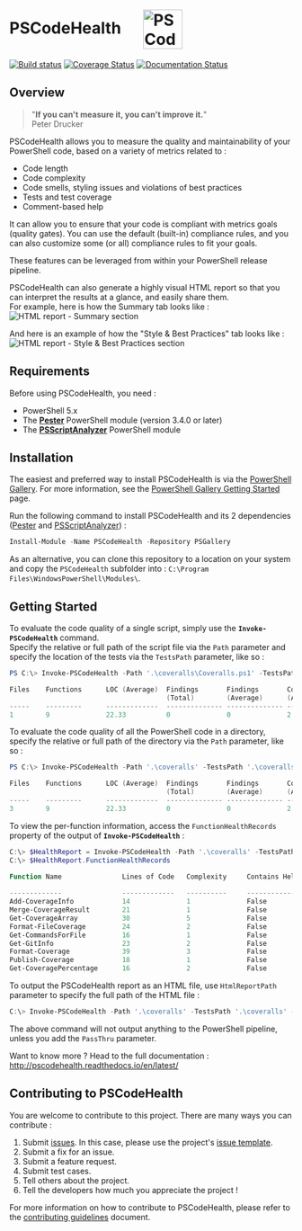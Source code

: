 # PSCodeHealth  &nbsp; &nbsp; &nbsp;<img src= "https://github.com/MathieuBuisson/PSCodeHealth/raw/master/PSCodeHealth/Assets/PSCodeHealthLogo.png" alt="PSCodeHealth Logo" width="70" align="center"/>
  
  
[![Build status](https://ci.appveyor.com/api/projects/status/7lns5hedci8hfjm3/branch/master?svg=true)](https://ci.appveyor.com/project/MathieuBuisson/pscodehealth/branch/master) [![Coverage Status](https://coveralls.io/repos/github/MathieuBuisson/PSCodeHealth/badge.svg?branch=master)](https://coveralls.io/github/MathieuBuisson/PSCodeHealth?branch=master) [![Documentation Status](https://img.shields.io/badge/docs-latest-brightgreen.svg?style=flat)](http://pscodehealth.readthedocs.io/en/latest/?badge=latest)  

## Overview  

> "**If you can't measure it, you can't improve it.**"  
Peter Drucker

PSCodeHealth allows you to measure the quality and maintainability of your PowerShell code, based on a variety of metrics related to :  
  - Code length  
  - Code complexity  
  - Code smells, styling issues and violations of best practices  
  - Tests and test coverage  
  - Comment-based help  

It can allow you to ensure that your code is compliant with metrics goals (quality gates). You can use the default (built-in) compliance rules, and you can also customize some (or all) compliance rules to fit your goals.  

These features can be leveraged from within your PowerShell release pipeline.  

PSCodeHealth can also generate a highly visual HTML report so that you can interpret the results at a glance, and easily share them.  
For example, here is how the Summary tab looks like :  
![HTML report - Summary section](https://raw.githubusercontent.com/MathieuBuisson/PSCodeHealth/master/Examples/SummarySectionScreenshot.png "HTML report - Summary section")  

And here is an example of how the "Style & Best Practices" tab looks like :  
![HTML report - Style & Best Practices section](https://raw.githubusercontent.com/MathieuBuisson/PSCodeHealth/master/Examples/BestPracticesSectionScreenshot.png "HTML report - Style & Best Practices section")  

## Requirements  

Before using PSCodeHealth, you need :  
  - PowerShell 5.x  
  - The **[Pester](https://github.com/pester/Pester)** PowerShell module (version 3.4.0 or later)  
  - The **[PSScriptAnalyzer](https://github.com/PowerShell/PSScriptAnalyzer)** PowerShell module  

## Installation  

The easiest and preferred way to install PSCodeHealth is via the [PowerShell Gallery](https://www.powershellgallery.com/). For more information, see the [PowerShell Gallery Getting Started](https://msdn.microsoft.com/en-us/powershell/gallery/psgallery/psgallery_gettingstarted) page.  

Run the following command to install PSCodeHealth and its 2 dependencies ([Pester](https://github.com/pester/Pester) and
[PSScriptAnalyzer](https://github.com/PowerShell/PSScriptAnalyzer)) :  

```powershell
Install-Module -Name PSCodeHealth -Repository PSGallery
```
  
As an alternative, you can clone this repository to a location on your system and copy the `PSCodeHealth` subfolder into :
`C:\Program Files\WindowsPowerShell\Modules\`.  

## Getting Started  

To evaluate the code quality of a single script, simply use the **`Invoke-PSCodeHealth`** command.  
Specify the relative or full path of the script file via the `Path` parameter and specify the location of the tests via the `TestsPath` parameter, like so :  

```powershell
PS C:\> Invoke-PSCodeHealth -Path '.\coveralls\Coveralls.ps1' -TestsPath '.\coveralls'

Files    Functions      LOC (Average)  Findings       Findings       Complexity    Test Coverage
                                       (Total)        (Average)      (Average)                  
-----    ---------      -------------  -------------- -------------- ------------- -------------
1        9              22.33          0              0              2             39.58 %      

```  

To evaluate the code quality of all the PowerShell code in a directory, specify the relative or full path of the directory via the `Path` parameter, like so :  

```powershell
PS C:\> Invoke-PSCodeHealth -Path '.\coveralls' -TestsPath '.\coveralls'

Files    Functions      LOC (Average)  Findings       Findings       Complexity    Test Coverage
                                       (Total)        (Average)      (Average)                  
-----    ---------      -------------  -------------- -------------- ------------- -------------
3        9              22.33          0              0              2             38.78 %      

```  

To view the per-function information, access the `FunctionHealthRecords` property of the output of **`Invoke-PSCodeHealth`** :

```powershell
C:\> $HealthReport = Invoke-PSCodeHealth -Path '.\coveralls' -TestsPath '.\coveralls'
C:\> $HealthReport.FunctionHealthRecords

Function Name               Lines of Code   Complexity     Contains Help  Test Coverage  ScriptAnalyzer
                                                                                            Findings   
-------------               -------------   ----------     -------------  -------------  --------------
Add-CoverageInfo            14              1              False          0 %                  0       
Merge-CoverageResult        21              1              False          0 %                  0       
Get-CoverageArray           30              5              False          94.44 %              0       
Format-FileCoverage         24              2              False          100 %                0       
Get-CommandsForFile         16              1              False          100 %                0       
Get-GitInfo                 23              2              False          0 %                  0       
Format-Coverage             39              3              False          0 %                  0       
Publish-Coverage            18              1              False          0 %                  0       
Get-CoveragePercentage      16              2              False          100 %                0       

```

To output the PSCodeHealth report as an HTML file, use `HtmlReportPath` parameter to specify the full path of the HTML file :

```powershell
C:\> Invoke-PSCodeHealth -Path '.\coveralls' -TestsPath '.\coveralls' -HtmlReportPath "$env:USERPROFILE\Desktop\Report.html"

```
  
The above command will not output anything to the PowerShell pipeline, unless you add the `PassThru` parameter.  

Want to know more ? Head to the full documentation :  
<http://pscodehealth.readthedocs.io/en/latest/>  

## Contributing to PSCodeHealth

You are welcome to contribute to this project. There are many ways you can contribute :

1. Submit [issues](https://github.com/MathieuBuisson/PSCodeHealth/issues). In this case, please use the project's [issue template](https://github.com/MathieuBuisson/PSCodeHealth/blob/master/.github/ISSUE_TEMPLATE.md).  
2. Submit a fix for an issue.  
3. Submit a feature request.  
4. Submit test cases.  
5. Tell others about the project.  
6. Tell the developers how much you appreciate the project !  

For more information on how to contribute to PSCodeHealth, please refer to the [contributing guidelines](https://github.com/MathieuBuisson/PSCodeHealth/blob/master/.github/CONTRIBUTING.md) document.  
